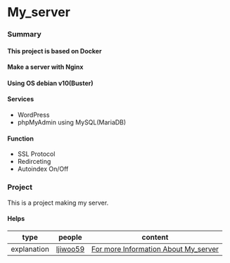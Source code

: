 # My_server

### Summary

#### This project is based on Docker
#### Make a server with Nginx
#### Using OS debian v10(Buster)
#### Services 
- WordPress
- phpMyAdmin using MySQL(MariaDB)
#### Function
- SSL Protocol
- Redirceting
- Autoindex On/Off

### Project
This is a project making my server.


#### Helps
| type | people | content |
| --- | --- | --- |
| explanation | [ljiwoo59](https://github.com/ljiwoo59) | [For more Information About My_server](https://velog.io/@ljiwoo59/ftserver) |
